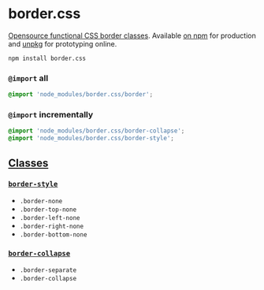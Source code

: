 # border.css
[Opensource functional CSS border classes](#classes). Available [on npm](https://www.npmjs.com/package/border.css) for production and [unpkg](https://unpkg.com/border.css/) for prototyping online.

```
npm install border.css
```

### `@import` all

```css
@import 'node_modules/border.css/border';
```

### `@import` incrementally

```css
@import 'node_modules/border.css/border-collapse';
@import 'node_modules/border.css/border-style';
```

## [Classes](border.css)

### [`border-style`](border-style.css)
- `.border-none`
- `.border-top-none`
- `.border-left-none`
- `.border-right-none`
- `.border-bottom-none`

### [`border-collapse`](border-collapse.css)
- `.border-separate`
- `.border-collapse`
